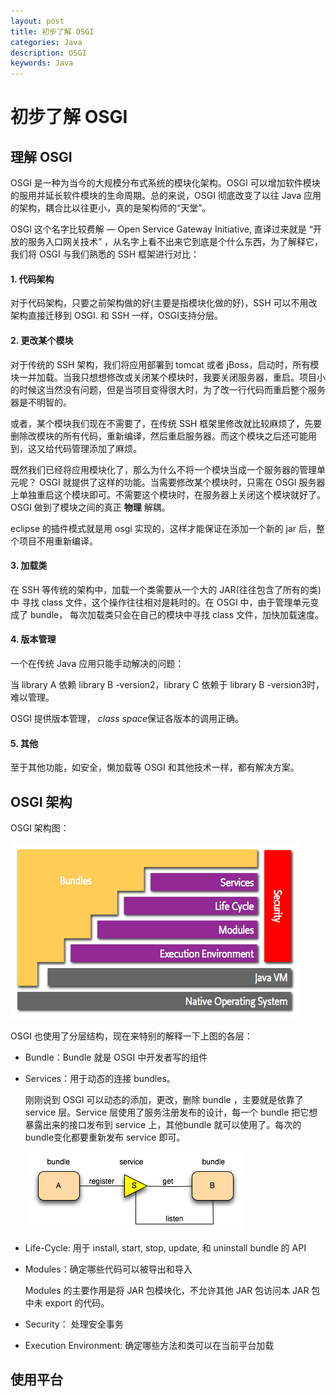 ```yaml
---
layout: post
title: 初步了解 OSGI
categories: Java
description: OSGI
keywords: Java
---
```




# 初步了解 OSGI

## 理解 OSGI

OSGI 是一种为当今的大规模分布式系统的模块化架构。OSGI 可以增加软件模块的服用并延长软件模块的生命周期。总的来说，OSGI 彻底改变了以往 Java 应用的架构，耦合比以往更小，真的是架构师的“天堂”。

OSGI 这个名字比较费解 — Open Service Gateway Initiative, 直译过来就是 “开放的服务入口网关技术” ，从名字上看不出来它到底是个什么东西，为了解释它，我们将 OSGI 与我们熟悉的 SSH 框架进行对比：

#### 1. 代码架构

对于代码架构，只要之前架构做的好(主要是指模块化做的好)，SSH 可以不用改架构直接迁移到 OSGI. 和 SSH 一样，OSGI支持分层。

#### 2. 更改某个模块 

对于传统的 SSH 架构，我们将应用部署到 tomcat 或者 jBoss，启动时，所有模块一并加载。当我只想想修改或关闭某个模块时，我要关闭服务器，重启。项目小的时候这当然没有问题，但是当项目变得很大时，为了改一行代码而重启整个服务器是不明智的。

或者，某个模块我们现在不需要了，在传统 SSH 框架里修改就比较麻烦了，先要删除改模块的所有代码，重新编译，然后重启服务器。而这个模块之后还可能用到，这又给代码管理添加了麻烦。

既然我们已经将应用模块化了，那么为什么不将一个模块当成一个服务器的管理单元呢？ OSGI 就提供了这样的功能。当需要修改某个模块时，只需在 OSGI 服务器上单独重启这个模块即可。不需要这个模块时，在服务器上关闭这个模块就好了。OSGI 做到了模块之间的真正 **物理** 解耦。

eclipse 的插件模式就是用 osgi 实现的，这样才能保证在添加一个新的 jar 后，整个项目不用重新编译。

#### 3. 加载类

在 SSH 等传统的架构中，加载一个类需要从一个大的 JAR(往往包含了所有的类) 中 寻找 class 文件，这个操作往往相对是耗时的。在 OSGI 中，由于管理单元变成了 bundle， 每次加载类只会在自己的模块中寻找 class 文件，加快加载速度。



#### 4. 版本管理

一个在传统 Java 应用只能手动解决的问题：

当 library A 依赖 library B -version2，library C 依赖于 library B -version3时， 难以管理。

OSGI 提供版本管理， *class space*保证各版本的调用正确。



#### 5. 其他

至于其他功能，如安全，懒加载等 OSGI 和其他技术一样，都有解决方案。



## OSGI 架构

OSGI 架构图：

![osgi](/images/posts/java/osgi.png)

OSGI 也使用了分层结构，现在来特别的解释一下上图的各层：

- Bundle：Bundle 就是 OSGI 中开发者写的组件

- Services：用于动态的连接 bundles。

  刚刚说到 OSGI 可以动态的添加，更改，删除 bundle ，主要就是依靠了 service 层。Service 层使用了服务注册发布的设计，每一个 bundle 把它想暴露出来的接口发布到 service 上，其他bundle 就可以使用了。每次的bundle变化都要重新发布 service 即可。

  ![services](/images/posts/java/services.png)



- Life-Cycle: 用于 install, start, stop, update, 和 uninstall bundle 的 API

- Modules：确定哪些代码可以被导出和导入

  Modules 的主要作用是将 JAR 包模块化，不允许其他 JAR 包访问本 JAR 包中未 export 的代码。

- Security： 处理安全事务

- Execution Environment: 确定哪些方法和类可以在当前平台加载



## 使用平台

